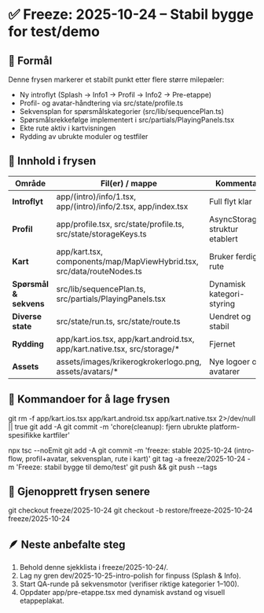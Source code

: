 # ✅ Freeze: 2025-10-24 – Stabil bygge for test/demo

## 🎯 Formål
Denne frysen markerer et stabilt punkt etter flere større milepæler:
- Ny introflyt (Splash → Info1 → Profil → Info2 → Pre-etappe)
- Profil- og avatar-håndtering via src/state/profile.ts
- Sekvensplan for spørsmålskategorier (src/lib/sequencePlan.ts)
- Spørsmålsrekkefølge implementert i src/partials/PlayingPanels.tsx
- Ekte rute aktiv i kartvisningen
- Rydding av ubrukte moduler og testfiler

## 🧩 Innhold i frysen
| Område | Fil(er) / mappe | Kommentar |
|--------|------------------|-----------|
| **Introflyt** | app/(intro)/info/1.tsx, app/(intro)/info/2.tsx, app/index.tsx | Full flyt klar |
| **Profil** | app/profile.tsx, src/state/profile.ts, src/state/storageKeys.ts | AsyncStorage-struktur etablert |
| **Kart** | app/kart.tsx, components/map/MapViewHybrid.tsx, src/data/routeNodes.ts | Bruker ferdig rute |
| **Spørsmål & sekvens** | src/lib/sequencePlan.ts, src/partials/PlayingPanels.tsx | Dynamisk kategori-styring |
| **Diverse state** | src/state/run.ts, src/state/route.ts | Uendret og stabil |
| **Rydding** | app/kart.ios.tsx, app/kart.android.tsx, app/kart.native.tsx, src/storage/* | Fjernet |
| **Assets** | assets/images/krikerogkrokerlogo.png, assets/avatars/* | Nye logoer og avatarer |

## 🧱 Kommandoer for å lage frysen
git rm -f app/kart.ios.tsx app/kart.android.tsx app/kart.native.tsx 2>/dev/null || true
git add -A
git commit -m 'chore(cleanup): fjern ubrukte platform-spesifikke kartfiler'

npx tsc --noEmit
git add -A
git commit -m 'freeze: stable 2025-10-24 (intro-flow, profil+avatar, sekvensplan, rute i kart)'
git tag -a freeze/2025-10-24 -m 'Freeze: stabil bygge til demo/test'
git push && git push --tags

## 🔁 Gjenopprett frysen senere
git checkout freeze/2025-10-24
git checkout -b restore/freeze-2025-10-24 freeze/2025-10-24

## 🪶 Neste anbefalte steg
1. Behold denne sjekklista i freeze/2025-10-24/.
2. Lag ny gren dev/2025-10-25-intro-polish for finpuss (Splash & Info).
3. Start QA-runde på sekvensmotor (verifiser riktige kategorier 1–100).
4. Oppdater app/pre-etappe.tsx med dynamisk avstand og visuell etappeplakat.
